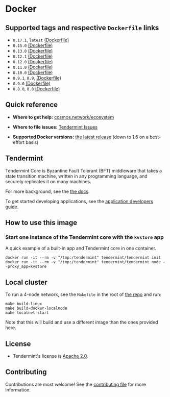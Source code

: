 # Docker

## Supported tags and respective `Dockerfile` links

- `0.17.1`, `latest` [(Dockerfile)](https://github.com/tendermint/tendermint/blob/208ac32fa266657bd6c304e84ec828aa252bb0b8/DOCKER/Dockerfile)
- `0.15.0` [(Dockerfile)](https://github.com/tendermint/tendermint/blob/170777300ea92dc21a8aec1abc16cb51812513a4/DOCKER/Dockerfile)
- `0.13.0` [(Dockerfile)](https://github.com/tendermint/tendermint/blob/a28b3fff49dce2fb31f90abb2fc693834e0029c2/DOCKER/Dockerfile)
- `0.12.1` [(Dockerfile)](https://github.com/tendermint/tendermint/blob/457c688346b565e90735431619ca3ca597ef9007/DOCKER/Dockerfile)
- `0.12.0` [(Dockerfile)](https://github.com/tendermint/tendermint/blob/70d8afa6e952e24c573ece345560a5971bf2cc0e/DOCKER/Dockerfile)
- `0.11.0` [(Dockerfile)](https://github.com/tendermint/tendermint/blob/9177cc1f64ca88a4a0243c5d1773d10fba67e201/DOCKER/Dockerfile)
- `0.10.0` [(Dockerfile)](https://github.com/tendermint/tendermint/blob/e5342f4054ab784b2cd6150e14f01053d7c8deb2/DOCKER/Dockerfile)
- `0.9.1`, `0.9`, [(Dockerfile)](https://github.com/tendermint/tendermint/blob/809e0e8c5933604ba8b2d096803ada7c5ec4dfd3/DOCKER/Dockerfile)
- `0.9.0` [(Dockerfile)](https://github.com/tendermint/tendermint/blob/d474baeeea6c22b289e7402449572f7c89ee21da/DOCKER/Dockerfile)
- `0.8.0`, `0.8` [(Dockerfile)](https://github.com/tendermint/tendermint/blob/bf64dd21fdb193e54d8addaaaa2ecf7ac371de8c/DOCKER/Dockerfile)

## Quick reference

- **Where to get help:**
  [cosmos.network/ecosystem](https://cosmos.network/ecosystem)

- **Where to file issues:**
  [Tendermint Issues](https://github.com/tendermint/tendermint/issues)

- **Supported Docker versions:**
  [the latest release](https://github.com/moby/moby/releases) (down to 1.6 on a best-effort basis)

## Tendermint

Tendermint Core is Byzantine Fault Tolerant (BFT) middleware that takes a state transition machine, written in any programming language, and securely replicates it on many machines.

For more background, see the [the docs](https://tendermint.com/docs/introduction/#quick-start).

To get started developing applications, see the [application developers guide](https://tendermint.com/docs/introduction/quick-start.html).

## How to use this image

### Start one instance of the Tendermint core with the `kvstore` app

A quick example of a built-in app and Tendermint core in one container.

```
docker run -it --rm -v "/tmp:/tendermint" tendermint/tendermint init
docker run -it --rm -v "/tmp:/tendermint" tendermint/tendermint node --proxy_app=kvstore
```

## Local cluster

To run a 4-node network, see the `Makefile` in the root of [the repo](https://github.com/tendermint/tendermint/blob/master/Makefile) and run:

```
make build-linux
make build-docker-localnode
make localnet-start
```

Note that this will build and use a different image than the ones provided here.

## License

- Tendermint's license is [Apache 2.0](https://github.com/tendermint/tendermint/blob/master/LICENSE).

## Contributing

Contributions are most welcome! See the [contributing file](https://github.com/tendermint/tendermint/blob/master/CONTRIBUTING.md) for more information.
